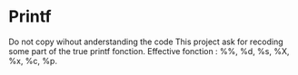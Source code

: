 # Printf

Do not copy wihout anderstanding the code
This project ask for recoding some part of the true printf fonction.
Effective fonction : %%, %d, %s, %X, %x, %c, %p.
